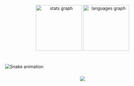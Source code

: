 <div align="center">
  <img src="https://github-readme-stats.vercel.app/api?hide_title=true&hide_rank=false&show_icons=true&include_all_commits=true&count_private=true&disable_animations=false&theme=vue-dark&locale=en&hide_border=true&username=undefined" height="150" alt="stats graph"  />
  <img src="https://github-readme-stats.vercel.app/api/top-langs?locale=en&hide_title=true&layout=compact&card_width=320&langs_count=6&theme=vue-dark&hide_border=true&username=undefined" height="150" alt="languages graph"  />
</div>

###

<br clear="both">

<img href="https://raw.githubusercontent.com/undefined/undefined/blob/output/snake.svg" alt="Snake animation" />

###

<div align="center">
  <img src="https://profile-counter.glitch.me/undefined/count.svg?"  />
</div>

###
